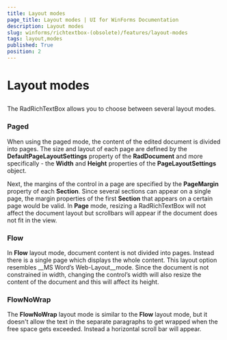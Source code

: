 ```yaml
---
title: Layout modes
page_title: Layout modes | UI for WinForms Documentation
description: Layout modes
slug: winforms/richtextbox-(obsolete)/features/layout-modes
tags: layout,modes
published: True
position: 2
---
```


# Layout modes



## 

The RadRichTextBox allows you to choose between several layout modes.

### Paged

When using the paged mode, the content of the edited document is divided into pages. The size and layout
      				of each page are defined by the __DefaultPageLayoutSettings__ property of the 
      				__RadDocument__ and more specifically - the __Width__ and 
      				__Height__ properties of the __PageLayoutSettings__ object.
      			

Next, the margins of the control in a page are specified by the __PageMargin__ property of each 
      				__Section__. Since several sections can appear on a single page, the margin
      				properties of the first __Section__ that appears on a certain page would be valid.
					In __Page__ mode, resizing a RadRichTextBox will not affect the document layout
					but scrollbars will appear if the document does not fit in the view.
      			

### Flow

In __Flow__ layout mode, document content is not divided into pages.
      				Instead there is a single page which displays the whole content. This layout option resembles
      				__MS Word’s Web-Layout__mode. Since the document is not constrained in 
      				width, changing the control’s width will also resize the content of the document and this will
      				affect its height.
      			

### FlowNoWrap

The __FlowNoWrap__ layout mode is similar to the __Flow__
      				layout mode, but it doesn't allow the text in the separate paragraphs to get wrapped when the
      				free space gets exceeded. Instead a horizontal scroll bar will appear.
      			
